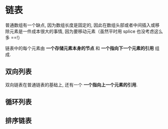 # 链表

普通数组有一个缺点, 因为数组长度是固定的, 因此在数组头部或者中间插入或移除元素是一件成本很大的事情, 因为要移动元素（虽然平时用 splice 也没考虑这么多 ==!）

链表中的每个元素由 **一个存储元素本身的节点** 和 **一个指向下一个元素的引用** 组成.

## 双向列表

双向链表在普通链表的基础上, 还有一个 **一个指向上一个元素的引用**.

## 循环列表

## 排序链表
